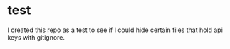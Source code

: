 # test
I created this repo as a test to see if I could hide certain files that hold api keys with gitignore.
